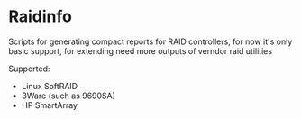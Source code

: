 # Raidinfo
Scripts for generating compact reports for RAID controllers, for now it's only basic support, for extending need more outputs of verndor raid utilities

Supported:
* Linux SoftRAID
* 3Ware (such as 9690SA)
* HP SmartArray

